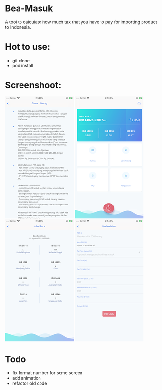# Bea-Masuk

A tool to calculate how much tax that you have to pay for importing product to Indonesia.

# Hot to use:
- git clone
- pod install

# Screenshoot:
![alt text](screen/caraHitung.png)
![alt text](screen/main.png)
![alt text](screen/kurs.png)
![alt text](screen/kalkulator.png)

# Todo
- fix format number for some screen
- add animation
- refactor old code
